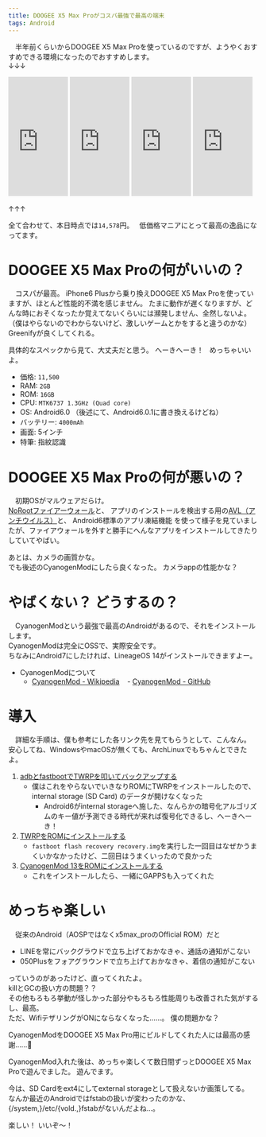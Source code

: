 ```yaml
---
title: DOOGEE X5 Max Proがコスパ最強で最高の端末
tags: Android
---
```

　半年前くらいからDOOGEE X5 Max Proを使っているのですが、ようやくおすすめできる環境になったのでおすすめします。  
↓↓↓

<iframe style="width:120px;height:240px;" marginwidth="0" marginheight="0" scrolling="no" frameborder="0" src="https://rcm-fe.amazon-adsystem.com/e/cm?ref=qf_sp_asin_til&t=aiya00003-22&m=amazon&o=9&p=8&l=as1&IS2=1&detail=1&asins=B01IHN4YCQ&linkId=feef6789588f5c6ac316ee7c50a7a9a9&bc1=000000&lt1=_blank&fc1=333333&lc1=0066c0&bg1=ffffff&f=ifr"></iframe>
<iframe style="width:120px;height:240px;" marginwidth="0" marginheight="0" scrolling="no" frameborder="0" src="https://rcm-fe.amazon-adsystem.com/e/cm?ref=qf_sp_asin_til&t=aiya00003-22&m=amazon&o=9&p=8&l=as1&IS2=1&detail=1&asins=B01J9IQ90S&linkId=10d26b5b0d9d152566b46d2e2bc1f67f&bc1=000000&lt1=_blank&fc1=333333&lc1=0066c0&bg1=ffffff&f=ifr"></iframe>
<iframe style="width:120px;height:240px;" marginwidth="0" marginheight="0" scrolling="no" frameborder="0" src="https://rcm-fe.amazon-adsystem.com/e/cm?ref=qf_sp_asin_til&t=aiya00003-22&m=amazon&o=9&p=8&l=as1&IS2=1&detail=1&asins=B01MCUL371&linkId=1600ec59bd3023efb963cf86b1e4f723&bc1=000000&lt1=_blank&fc1=333333&lc1=0066c0&bg1=ffffff&f=ifr"></iframe>
<iframe style="width:120px;height:240px;" marginwidth="0" marginheight="0" scrolling="no" frameborder="0" src="https://rcm-fe.amazon-adsystem.com/e/cm?ref=qf_sp_asin_til&t=aiya00003-22&m=amazon&o=9&p=8&l=as1&IS2=1&detail=1&asins=B015J44R0U&linkId=82100b1cccf8d7950fbdd5a1ecb3770c&bc1=000000&lt1=_blank&fc1=333333&lc1=0066c0&bg1=ffffff&f=ifr"></iframe>

↑↑↑

全て合わせて、本日時点では`14,578`円。  
低価格マニアにとって最高の逸品になってます。


# DOOGEE X5 Max Proの何がいいの？
　コスパが最高。 
iPhone6 Plusから乗り換えDOOGEE X5 Max Proを使っていますが、ほとんど性能的不満を感じません。 
たまに動作が遅くなりますが、どんな時におそくなったか覚えてないくらいには瀕発しません、全然しないよ。
（僕はやらないのでわからないけど、激しいゲームとかをすると違うのかな）  
Greenifyが良くしてくれる。

具体的なスペックから見て、大丈夫だと思う。 へーきへーき！  
めっちゃいいよ。

- 価格: `11,500`
- RAM: `2GB`
- ROM: `16GB`
- CPU: `MTK6737 1.3GHz (Quad core)`
- OS: Android6.0 （後述にて、Android6.0.1に書き換えるけどね）
- バッテリー: `4000mAh`
- 画面: 5インチ
- 特筆: 指紋認識


# DOOGEE X5 Max Proの何が悪いの？
　初期OSがマルウェアだらけ。  
[NoRootファイアーウォール](https://play.google.com/store/apps/details?id=app.greyshirts.firewall&hl=ja)と、
アプリのインストールを検出する用の[AVL（アンチウイルス）](https://play.google.com/store/apps/details?id=com.antiy.avl&hl=ja)と、
Android6標準のアプリ凍結機能
を使って様子を見ていましたが、ファイアウォールを外すと勝手にへんなアプリをインストールしてきたりしていてやばい。

あとは、カメラの画質かな。  
でも後述のCyanogenModにしたら良くなった。 カメラappの性能かな？


# やばくない？ どうするの？
　CyanogenModという最強で最高のAndroidがあるので、それをインストールします。  
CyanogenModは完全にOSSで、実際安全です。  
ちなみにAndroid7にしたければ、LineageOS 14がインストールできますよー。

- CyanogenModについて
    - [CyanogenMod - Wikipedia](https://ja.wikipedia.org/wiki/CyanogenMod)
    - [CyanogenMod - GitHub](https://github.com/CyanogenMod)


# 導入
　詳細な手順は、僕も参考にした各リンク先を見てもらうとして、こんなん。  
安心してね、WindowsやmacOSが無くても、ArchLinuxでもちゃんとできたよ。

1. [adbとfastbootでTWRPを叩いてバックアップする](http://andmem.blogspot.jp/2014/08/twrp-boot.html)
    - 僕はこれをやらないでいきなりROMにTWRPをインストールしたので、internal storage (SD Card) のデータが開けなくなった
        - Android6がinternal storageへ施した、なんらかの暗号化アルゴリズムのキー値が予測できる時代が来れば復号化できるし、へーきへーき！
2. [TWRPをROMにインストールする](https://forum.xda-developers.com/android/development/doogee-x5-max-pro-root-recovery-ota-t3501830)
    - `fastboot flash recovery recovery.img`を実行した一回目はなぜかうまくいかなかったけど、二回目はうまくいったので良かった
3. [CyanogenMod 13をROMにインストールする](http://www.getdroidtips.com/install-unofficial-cm13-doogee-x5-max-pro/)
    - これをインストールしたら、一緒にGAPPSも入ってくれた


# めっちゃ楽しい
　従来のAndroid（AOSPではなくx5max_proのOfficial ROM）だと

- LINEを常にバックグラウドで立ち上げておかなきゃ、通話の通知がこない
- 050Plusをフォアグラウンドで立ち上げておかなきゃ、着信の通知がこない

っていうのがあったけど、直ってくれたよ。  
killとGCの扱い方の問題？？  
その他もろもろ挙動が怪しかった部分やもろもろ性能周りも改善された気がするし、最高。  
ただ、WifiテザリングがONにならなくなった……。 僕の問題かな？

CyanogenModをDOOGEE X5 Max Pro用にビルドしてくれた人には最高の感謝……🙌

CyanogenMod入れた後は、めっちゃ楽しくて数日間ずっとDOOGEE X5 Max Proで遊んでました。
遊んでます。

今は、SD Cardをext4にしてexternal storageとして扱えないか画策してる。  
なんか最近のAndroidではfstabの扱いが変わったのかな、{/system,}/etc/{vold.,}fstabがないんだよね…。

楽しい！ いいぞ〜！
